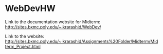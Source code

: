 # WebDevHW

Link to the documentation website for Midterm: http://sites.bxmc.poly.edu/~ikrarashid/WebDev/

Link to the website: http://sites.bxmc.poly.edu/~ikrarashid/Assignments%20Folder/Midterm/Midterm_Project.html
